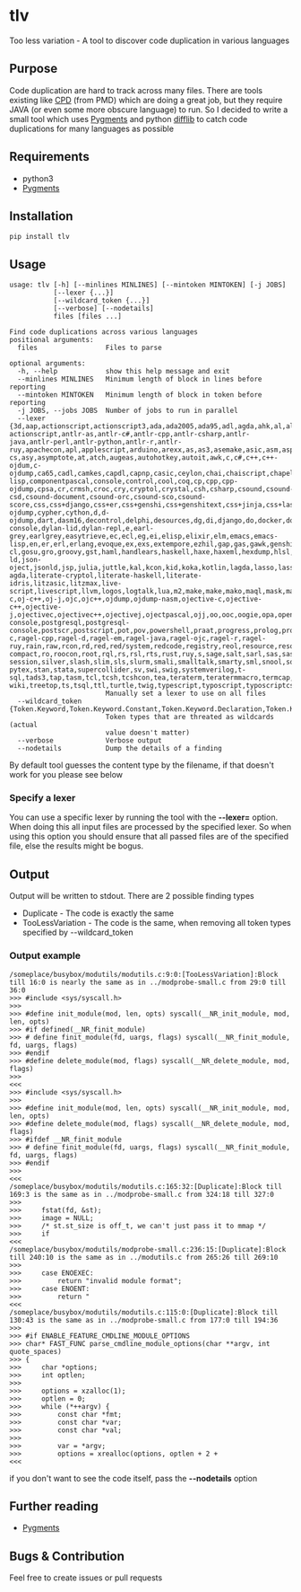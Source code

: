 # tlv

Too less variation - A tool to discover code duplication in various languages

## Purpose

Code duplication are hard to track across many files.
There are tools existing like [CPD](https://pmd.github.io/latest/pmd_userdocs_cpd.html) (from PMD) which are doing a great job, but 
they require JAVA (or even some more obscure language) to run.
So I decided to write a small tool which uses [Pygments](http://pygments.org/) and python [difflib](https://docs.python.org/3/library/difflib.html) to 
catch code duplications for many languages as possible

## Requirements

* python3
* [Pygments](http://pygments.org/)

## Installation

```shell
pip install tlv
```

## Usage

```shell
usage: tlv [-h] [--minlines MINLINES] [--mintoken MINTOKEN] [-j JOBS]
           [--lexer {...}]
           [--wildcard_token {...}]
           [--verbose] [--nodetails]
           files [files ...]

Find code duplications across various languages
positional arguments:
  files                 Files to parse

optional arguments:
  -h, --help            show this help message and exit
  --minlines MINLINES   Minimum length of block in lines before reporting
  --mintoken MINTOKEN   Minimum length of block in token before reporting
  -j JOBS, --jobs JOBS  Number of jobs to run in parallel
  --lexer {3d,aap,actionscript,actionscript3,ada,ada2005,ada95,adl,agda,ahk,al,alloy,amienttalk,amienttalk/2,ampl,an,antlr,antlr-actionscript,antlr-as,antlr-c#,antlr-cpp,antlr-csharp,antlr-java,antlr-perl,antlr-python,antlr-r,antlr-ruy,apachecon,apl,applescript,arduino,arexx,as,as3,asemake,asic,asm,aspectj,aspx-cs,asy,asymptote,at,atch,augeas,autohotkey,autoit,awk,c,c#,c++,c++-ojdum,c-ojdump,ca65,cadl,camkes,capdl,capnp,casic,ceylon,chai,chaiscript,chapel,charmci,cheetah,chpl,cirru,cl,clay,clean,clj,cljs,clojure,clojurescript,cmake,cmas,co,code,common-lisp,componentpascal,console,control,cool,coq,cp,cpp,cpp-ojdump,cpsa,cr,crmsh,croc,cry,cryptol,crystal,csh,csharp,csound,csound-csd,csound-document,csound-orc,csound-sco,csound-score,css,css+django,css+er,css+genshi,css+genshitext,css+jinja,css+lasso,css+mako,css+mozpreproc,css+php,css+ruy,css+smarty,cu,cucumer,cuda,cxx-ojdump,cypher,cython,d,d-ojdump,dart,dasm16,decontrol,delphi,desources,dg,di,django,do,docker,dosatch,doscon,dpatch,dtd,duy,dylan,dylan-console,dylan-lid,dylan-repl,e,earl-grey,earlgrey,easytrieve,ec,ecl,eg,ei,elisp,elixir,elm,emacs,emacs-lisp,en,er,erl,erlang,evoque,ex,exs,extempore,ezhil,gap,gas,gawk,genshi,genshitext,gherkin,glsl,gnuplot,go,golo,gooddata-cl,gosu,gro,groovy,gst,haml,handlears,haskell,haxe,haxeml,hexdump,hlsl,hs,hsa,hsail,hspec,html,html+cheetah,html+django,html+er,html+evoque,html+genshi,html+handlears,html+jinja,html+kid,html+lasso,html+mako,html+myghty,html+ng2,html+php,html+ruy,html+smarty,html+spit,html+twig,htmldjango,http,hx,hxml,hxsl,hylang,i,i6t,idl,idl4,idr,idris,iex,igor,igorpro,ik,in,ini,io,ioke,ir,irc,isaelle,itex,j,jade,jags,jasmin,jasminxt,java,javascript,javascript+cheetah,javascript+django,javascript+er,javascript+genshi,javascript+genshitext,javascript+jinja,javascript+lasso,javascript+mako,javascript+myghty,javascript+php,javascript+ruy,javascript+smarty,jcl,jinja,jl,jlcon,jproperties,js,js+cheetah,js+django,js+er,js+genshi,js+genshitext,js+jinja,js+lasso,js+mako,js+myghty,js+php,js+ruy,js+smarty,js+spit,jsg,json,json-ld,json-oject,jsonld,jsp,julia,juttle,kal,kcon,kid,koka,kotlin,lagda,lasso,lassoscript,lcry,lcryptol,lean,less,lhaskell,lhs,lid,lidr,lidris,lighttpd,lighty,limo,liquid,lisp,literate-agda,literate-cryptol,literate-haskell,literate-idris,litzasic,litzmax,live-script,livescript,llvm,logos,logtalk,lua,m2,make,make,mako,maql,mask,mason,mathematica,matla,matlasession,mawk,max,md,minid,mma,modelica,modula2,moin,monkey,monte,moo,moocode,moon,moonscript,mq4,mq5,mql,mql4,mql5,msc,mscgen,mupad,mxml,myghty,mysql,n,nasm,nawk,ncl,nesc,newlisp,newspeak,ng2,nginx,nim,nimrod,nit,nix,nixos,nn,nsh,nsi,nsis,numpy,nusmv,oa,ocaml,octave,odin,oj-c,oj-c++,oj-j,ojc,ojc++,ojdump,ojdump-nasm,ojective-c,ojective-c++,ojective-j,ojectivec,ojectivec++,ojectivej,ojectpascal,ojj,oo,ooc,oogie,opa,openedge,openugs,pacmancon,pan,parasail,pas,pascal,pawn,pcmk,perl,perl6,php,php3,php4,php5,pig,pike,pkgcon,pl,pl6,plpgsql,plus,po,posh,postgres,postgres-console,postgresql,postgresql-console,postscr,postscript,pot,pov,powershell,praat,progress,prolog,properties,protou,ps1,ps1con,psm1,psql,pug,puppet,py,py3,py3t,pycon,pypy,pypylog,pyrex,pyt,python,python3,pyx,qasic,qml,qs,qvt,qvto,r,racket,ragel,ragel-c,ragel-cpp,ragel-d,ragel-em,ragel-java,ragel-ojc,ragel-r,ragel-ruy,rain,raw,rcon,rd,red,red/system,redcode,registry,reol,resource,resourceundle,rexx,rhtml,rkt,rnc,rng-compact,ro,roocon,root,rql,rs,rsl,rts,rust,ruy,s,sage,salt,sarl,sas,sass,satch,sc,scala,scaml,scheme,scila,scm,scss,shell-session,silver,slash,slim,sls,slurm,smali,smalltalk,smarty,sml,snool,sources.list,sourceslist,sp,sparql,spec,spit,splus,sql,sqlite3,squeak,squidcon,st,st-pytex,stan,stata,supercollider,sv,swi,swig,systemverilog,t-sql,tads3,tap,tasm,tcl,tcsh,tcshcon,tea,teraterm,teratermmacro,termcap,termin,terra,thri,todotxt,toml,tra,trac-wiki,treetop,ts,tsql,ttl,turtle,twig,typescript,typoscript,typoscriptcssdata,typoscripthtmldata,ucode,ugs,unicon,uriscript,v.net,vala,vapi,vcl,vclsnippet,vclsnippets,vctreestatus,velocity,vgl,vhdl,vim,vnet,vscript,wdi,whiley,winatch,winugs,x10,xml,xml+cheetah,xml+django,xml+er,xml+evoque,xml+genshi,xml+jinja,xml+kid,xml+lasso,xml+mako,xml+myghty,xml+php,xml+ruy,xml+smarty,xml+spit,xorg,xq,xql,xqm,xquery,xqy,xten,xtend,yaml,yaml+jinja}
                        Manually set a lexer to use on all files
  --wildcard_token {Token.Keyword,Token.Keyword.Constant,Token.Keyword.Declaration,Token.Keyword.Namespace,Token.Keyword.Pseudo,Token.Keyword.Reserved,Token.Keyword.Type,Token.Name,Token.Name.Attribute,Token.Name.Builtin,Token.Name.Builtin.Pseudo,Token.Name.Class,Token.Name.Constant,Token.Name.Decorator,Token.Name.Entity,Token.Name.Exception,Token.Name.Function,Token.Name.Function.Magic,Token.Name.Label,Token.Name.Namespace,Token.Name.Other,Token.Name.Tag,Token.Name.Variable,Token.Name.Variable.Class,Token.Name.Variable.Global,Token.Name.Variable.Instance,Token.Name.Variable.Magic,Token.Literal,Token.Literal.Date,Token.Literal.String,Token.Literal.String.Affix,Token.Literal.String.Backtick,Token.Literal.String.Char,Token.Literal.String.Delimiter,Token.Literal.String.Doc,Token.Literal.String.Double,Token.Literal.String.Escape,Token.Literal.String.Heredoc,Token.Literal.String.Interpol,Token.Literal.String.Other,Token.Literal.String.Regex,Token.Literal.String.Single,Token.Literal.String.Symbol,Token.Literal.Number,Token.Literal.Number.Bin,Token.Literal.Number.Float,Token.Literal.Number.Hex,Token.Literal.Number.Integer,Token.Literal.Number.Integer.Long,Token.Literal.Number.Oct,Token.Operator,Token.Operator.Word,Token.Punctuation,Token.Comment,Token.Comment.Hashbang,Token.Comment.Multiline,Token.Comment.Preproc,Token.Comment.Single,Token.Comment.Special,Token.Generic,Token.Generic.Deleted,Token.Generic.Emph,Token.Generic.Error,Token.Generic.Heading,Token.Generic.Inserted,Token.Generic.Output,Token.Generic.Prompt,Token.Generic.Strong,Token.Generic.Subheading,Token.Generic.Traceback,Token.Text.Whitespace}
                        Token types that are threated as wildcards (actual
                        value doesn't matter)
  --verbose             Verbose output
  --nodetails           Dump the details of a finding
```

By default tool guesses the content type by the filename, if that doesn't work for you please see below

### Specify a lexer

You can use a specific lexer by running the tool with the **--lexer=** option.
When doing this all input files are processed by the specified lexer.
So when using this option you should ensure that all passed files are of the specified file, else the results might 
be bogus.

## Output

Output will be written to stdout.
There are 2 possible finding types

 * Duplicate - The code is exactly the same
 * TooLessVariation - The code is the same, when removing all token types specified by --wildcard_token

### Output example

```
/someplace/busybox/modutils/modutils.c:9:0:[TooLessVariation]:Block till 16:0 is nearly the same as in ../modprobe-small.c from 29:0 till 36:0
>>> #include <sys/syscall.h>
>>> 
>>> #define init_module(mod, len, opts) syscall(__NR_init_module, mod, len, opts)
>>> #if defined(__NR_finit_module)
>>> # define finit_module(fd, uargs, flags) syscall(__NR_finit_module, fd, uargs, flags)
>>> #endif
>>> #define delete_module(mod, flags) syscall(__NR_delete_module, mod, flags)
>>> 
<<<
>>> #include <sys/syscall.h>
>>> 
>>> #define init_module(mod, len, opts) syscall(__NR_init_module, mod, len, opts)
>>> #define delete_module(mod, flags) syscall(__NR_delete_module, mod, flags)
>>> #ifdef __NR_finit_module
>>> # define finit_module(fd, uargs, flags) syscall(__NR_finit_module, fd, uargs, flags)
>>> #endif
>>> 
<<<
/someplace/busybox/modutils/modutils.c:165:32:[Duplicate]:Block till 169:3 is the same as in ../modprobe-small.c from 324:18 till 327:0
>>> 
>>> 	fstat(fd, &st);
>>> 	image = NULL;
>>> 	/* st.st_size is off_t, we can't just pass it to mmap */
>>> 	if
<<<
/someplace/busybox/modutils/modprobe-small.c:236:15:[Duplicate]:Block till 240:10 is the same as in ../modutils.c from 265:26 till 269:10
>>> 
>>> 	case ENOEXEC:
>>> 		return "invalid module format";
>>> 	case ENOENT:
>>> 		return "
<<<
/someplace/busybox/modutils/modutils.c:115:0:[Duplicate]:Block till 130:43 is the same as in ../modprobe-small.c from 177:0 till 194:36
>>> 
>>> #if ENABLE_FEATURE_CMDLINE_MODULE_OPTIONS
>>> char* FAST_FUNC parse_cmdline_module_options(char **argv, int quote_spaces)
>>> {
>>> 	char *options;
>>> 	int optlen;
>>> 
>>> 	options = xzalloc(1);
>>> 	optlen = 0;
>>> 	while (*++argv) {
>>> 		const char *fmt;
>>> 		const char *var;
>>> 		const char *val;
>>> 
>>> 		var = *argv;
>>> 		options = xrealloc(options, optlen + 2 + 
<<<
```

if you don't want to see the code itself, pass the **--nodetails** option

## Further reading

 * [Pygments](http://pygments.org/)

## Bugs & Contribution

Feel free to create issues or pull requests